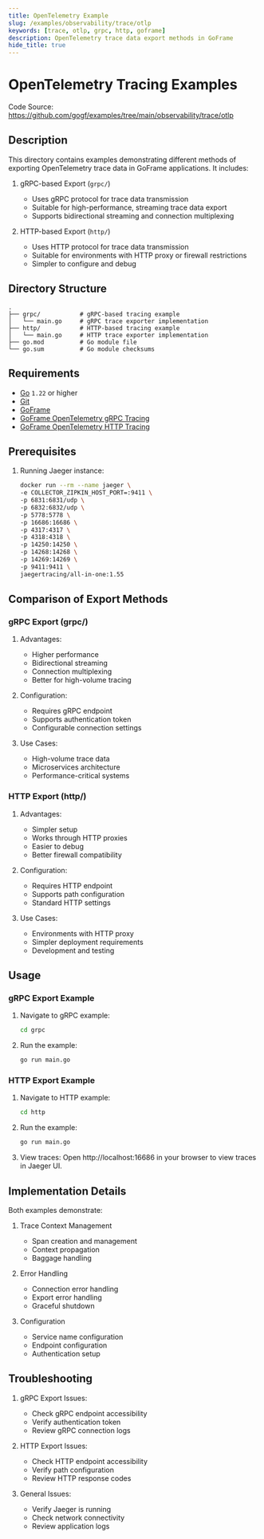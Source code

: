 ```yaml
---
title: OpenTelemetry Example
slug: /examples/observability/trace/otlp
keywords: [trace, otlp, grpc, http, goframe]
description: OpenTelemetry trace data export methods in GoFrame
hide_title: true
---
```


# OpenTelemetry Tracing Examples

Code Source: https://github.com/gogf/examples/tree/main/observability/trace/otlp


## Description

This directory contains examples demonstrating different methods of exporting OpenTelemetry trace data in GoFrame applications. It includes:

1. gRPC-based Export (`grpc/`)
   - Uses gRPC protocol for trace data transmission
   - Suitable for high-performance, streaming trace data export
   - Supports bidirectional streaming and connection multiplexing

2. HTTP-based Export (`http/`)
   - Uses HTTP protocol for trace data transmission
   - Suitable for environments with HTTP proxy or firewall restrictions
   - Simpler to configure and debug

## Directory Structure

```
.
├── grpc/           # gRPC-based tracing example
│   └── main.go     # gRPC trace exporter implementation
├── http/           # HTTP-based tracing example
│   └── main.go     # HTTP trace exporter implementation
├── go.mod          # Go module file
└── go.sum          # Go module checksums
```

## Requirements

- [Go](https://golang.org/dl/) `1.22` or higher
- [Git](https://git-scm.com/downloads)
- [GoFrame](https://goframe.org)
- [GoFrame OpenTelemetry gRPC Tracing](https://github.com/gogf/gf/tree/master/contrib/trace/otlpgrpc)
- [GoFrame OpenTelemetry HTTP Tracing](https://github.com/gogf/gf/tree/master/contrib/trace/otlphttp)

## Prerequisites

1. Running Jaeger instance:
   ```bash
   docker run --rm --name jaeger \
   -e COLLECTOR_ZIPKIN_HOST_PORT=:9411 \
   -p 6831:6831/udp \
   -p 6832:6832/udp \
   -p 5778:5778 \
   -p 16686:16686 \
   -p 4317:4317 \
   -p 4318:4318 \
   -p 14250:14250 \
   -p 14268:14268 \
   -p 14269:14269 \
   -p 9411:9411 \
   jaegertracing/all-in-one:1.55
   ```

## Comparison of Export Methods

### gRPC Export (grpc/)
1. Advantages:
   - Higher performance
   - Bidirectional streaming
   - Connection multiplexing
   - Better for high-volume tracing

2. Configuration:
   - Requires gRPC endpoint
   - Supports authentication token
   - Configurable connection settings

3. Use Cases:
   - High-volume trace data
   - Microservices architecture
   - Performance-critical systems

### HTTP Export (http/)
1. Advantages:
   - Simpler setup
   - Works through HTTP proxies
   - Easier to debug
   - Better firewall compatibility

2. Configuration:
   - Requires HTTP endpoint
   - Supports path configuration
   - Standard HTTP settings

3. Use Cases:
   - Environments with HTTP proxy
   - Simpler deployment requirements
   - Development and testing

## Usage

### gRPC Export Example
1. Navigate to gRPC example:
   ```bash
   cd grpc
   ```

2. Run the example:
   ```bash
   go run main.go
   ```

### HTTP Export Example
1. Navigate to HTTP example:
   ```bash
   cd http
   ```

2. Run the example:
   ```bash
   go run main.go
   ```

3. View traces:
   Open http://localhost:16686 in your browser to view traces in Jaeger UI.

## Implementation Details

Both examples demonstrate:
1. Trace Context Management
   - Span creation and management
   - Context propagation
   - Baggage handling

2. Error Handling
   - Connection error handling
   - Export error handling
   - Graceful shutdown

3. Configuration
   - Service name configuration
   - Endpoint configuration
   - Authentication setup

## Troubleshooting

1. gRPC Export Issues:
   - Check gRPC endpoint accessibility
   - Verify authentication token
   - Review gRPC connection logs

2. HTTP Export Issues:
   - Check HTTP endpoint accessibility
   - Verify path configuration
   - Review HTTP response codes

3. General Issues:
   - Verify Jaeger is running
   - Check network connectivity
   - Review application logs
